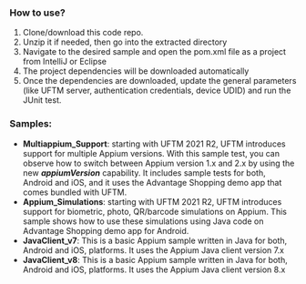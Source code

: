 ### How to use?
1. Clone/download this code repo.
1. Unzip it if needed, then go into the extracted directory
1. Navigate to the desired sample and open the pom.xml file as a project from IntelliJ or Eclipse
1. The project dependencies will be downloaded automatically
1. Once the dependencies are downloaded, update the general parameters (like UFTM server, authentication credentials, device UDID) and run the JUnit test.

### Samples:
- **Multiappium_Support**: starting with UFTM 2021 R2, UFTM introduces support for multiple Appium versions. With this sample test, you can observe how to switch between Appium version 1.x and 2.x by using the new _**appiumVersion**_ capability. It includes sample tests for both, Android and iOS, and it uses the Advantage Shopping demo app that comes bundled with UFTM.
- **Appium_Simulations**: starting with UFTM 2021 R2, UFTM introduces support for biometric, photo, QR/barcode simulations on Appium. This sample shows how to use these simulations using Java code on Advantage Shopping demo app for Android.
- **JavaClient_v7**: This is a basic Appium sample written in Java for both, Android and iOS, platforms. It uses the Appium Java client version 7.x
- **JavaClient_v8**: This is a basic Appium sample written in Java for both, Android and iOS, platforms. It uses the Appium Java client version 8.x
